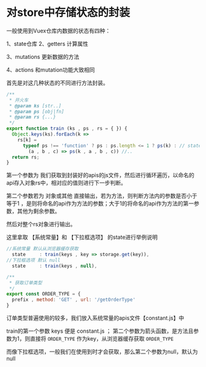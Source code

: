 # 对store中存储状态的封装



一般使用到Vuex仓库内数据的状态有四种：

1、state仓库  2、getters 计算属性

3、mutations 更新数据的方法  

4、actions 和mutation功能大致相同

首先是对这几种状态的不同进行方法封装。



```javascript
/**
 * 开火车
 * @param ks [str..]
 * @param ps [obj|fn]
 * @param rs {...}
 */
export function train (ks , ps , rs = { }) {
  Object.keys(ks).forEach(k =>
    rs[k] =
      typeof ps !== 'function' ? ps : ps.length <= 1 ? ps(k) : // state
        (a , b , c) => ps(k , a , b , c)) //..
  return rs;
}
```

第一个参数为 我们获取到封装好的apis的js文件，然后进行循环遍历，以命名的api存入对象rs中，相对应的值则进行下一步判断。

第二个参数若为 对象或其他 直接输出，若为方法，则判断方法内的参数是否小于等于1 ，是则将命名的api作为方法的参数；大于1的将命名的api作为方法的第一参数，其他为剩余参数。

然后对整个rs对象进行输出。

这里拿取 【系统常量】和 【下拉框选项】 的state进行举例说明

```javascript
//系统常量 默认从浏览器缓存获取
  state     : train(keys , key => storage.get(key)),
//下拉框选项 默认 null
  state     : train(keys , null),
```

```javascript
/**
 * 获取订单类型
 */
export const ORDER_TYPE = {
  prefix , method: 'GET' , url: '/getOrderType'
}
```

订单类型普遍使用的较多，我们放入系统常量的apis文件【constant.js】中

train的第一个参数 keys 便是 constant.js ； 第二个参数为箭头函数，是方法且参数为1，则直接将 `ORDER_TYPE`  作为key，从浏览器缓存获取 `ORDER_TYPE` 

而像下拉框选项，一般我们在使用到时才会获取，那么第二个参数为null，默认为null

